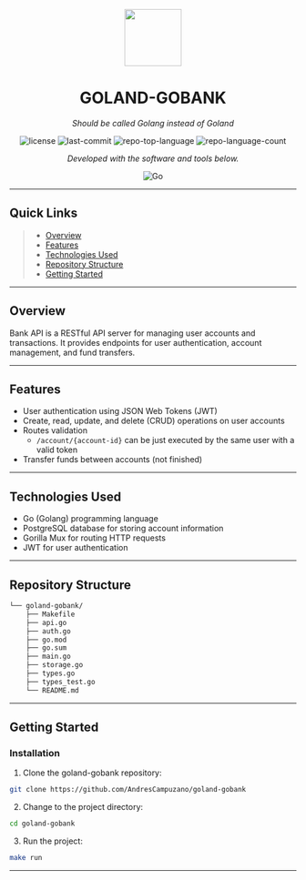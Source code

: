 <p align="center">
  <img src="https://cdn-icons-png.flaticon.com/512/6295/6295417.png" width="100" />
</p>
<h1 align="center">GOLAND-GOBANK</h1>
<p align="center">
    <em>Should be called Golang instead of Goland</em>
</p>
<p align="center">
	<img src="https://img.shields.io/github/license/AndresCampuzano/goland-gobank?style=flat&color=0080ff" alt="license">
	<img src="https://img.shields.io/github/last-commit/AndresCampuzano/goland-gobank?style=flat&logo=git&logoColor=white&color=0080ff" alt="last-commit">
	<img src="https://img.shields.io/github/languages/top/AndresCampuzano/goland-gobank?style=flat&color=0080ff" alt="repo-top-language">
	<img src="https://img.shields.io/github/languages/count/AndresCampuzano/goland-gobank?style=flat&color=0080ff" alt="repo-language-count">
<p>
<p align="center">
		<em>Developed with the software and tools below.</em>
</p>
<p align="center">
	<img src="https://img.shields.io/badge/Go-00ADD8.svg?style=flat&logo=Go&logoColor=white" alt="Go">
</p>
<hr>

##  Quick Links

> - [ Overview](#-overview)
> - [ Features](#-features)
> - [ Technologies Used](#-technologies-used)
> - [ Repository Structure](#-repository-structure)
> - [ Getting Started](#-getting-started)

---

##  Overview

Bank API is a RESTful API server for managing user accounts and transactions. It provides endpoints for user authentication, account management, and fund transfers.

---

##  Features

- User authentication using JSON Web Tokens (JWT)
- Create, read, update, and delete (CRUD) operations on user accounts
- Routes validation
  - `/account/{account-id}` can be just executed by the same user with a valid token
- Transfer funds between accounts (not finished)


---

##  Technologies Used

- Go (Golang) programming language
- PostgreSQL database for storing account information
- Gorilla Mux for routing HTTP requests
- JWT for user authentication

---

##  Repository Structure

```sh
└── goland-gobank/
    ├── Makefile
    ├── api.go
    ├── auth.go
    ├── go.mod
    ├── go.sum
    ├── main.go
    ├── storage.go
    ├── types.go
    ├── types_test.go
    └── README.md
```

---

##  Getting Started

###  Installation

1. Clone the goland-gobank repository:

```sh
git clone https://github.com/AndresCampuzano/goland-gobank
```

2. Change to the project directory:

```sh
cd goland-gobank
```

3. Run the project:

```sh
make run
```

---
